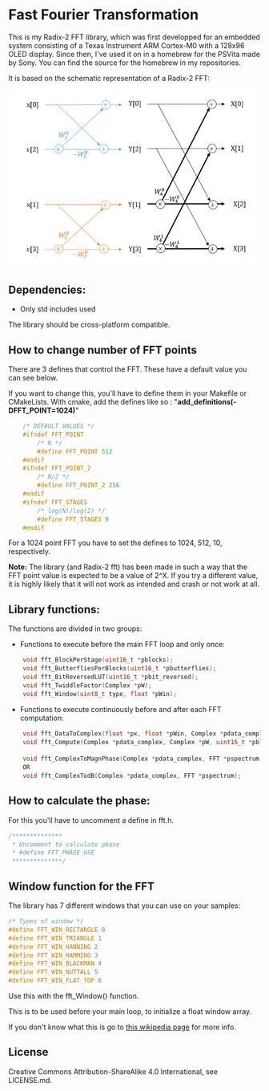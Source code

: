 # Fast Fourier Transformation


This is my Radix-2 FFT library, which was first developped for an embedded system consisting of a Texas Instrument ARM Cortex-M0 with a 128x96 OLED display.
Since then, I've used it on in a homebrew for the PSVita made by Sony. You can find the source for the homebrew in my repositories.

It is based on the schematic representation of a Radix-2 FFT:

<img src="./fft3.png">

## Dependencies:

* Only std includes used

The library should be cross-platform compatible.

## How to change number of FFT points

There are 3 defines that control the FFT. These have a default value you can see below.

If you want to change this, you'll have to define them in your Makefile or CMakeLists. With cmake, add the defines like so : "**add_definitions(-DFFT_POINT=1024)**"

```C
	/* DEFAULT VALUES */
	#ifndef FFT_POINT
		/* N */
		#define FFT_POINT 512
	#endif
	#ifndef FFT_POINT_2
		/* N/2 */
		#define FFT_POINT_2 256
	#endif
	#ifndef FFT_STAGES
		/* log(N)/log(2) */
		#define FFT_STAGES 9
	#endif
```

For a 1024 point FFT you have to set the defines to 1024, 512, 10, respectively.

**Note:** The library (and Radix-2 fft) has been made in such a way that the FFT point value is expected to be a value of 2^X. If you try a different value, it is highly likely that it will not work as intended and crash or not work at all.

## Library functions:

The functions are divided in two groups:

* Functions to execute before the main FFT loop and only once:

```C
	void fft_BlockPerStage(uint16_t *pblocks);
	void fft_ButterfliesPerBlocks(uint16_t *pbutterflies);
	void fft_BitReversedLUT(uint16_t *pbit_reversed);
	void fft_TwiddleFactor(Complex *pW);
	void fft_Window(uint8_t type, float *pWin);
```

* Functions to execute continuously before and after each FFT computation:

```C
	void fft_DataToComplex(float *px, float *pWin, Complex *pdata_complex, uint16_t *pbit_reversed);
	void fft_Compute(Complex *pdata_complex, Complex *pW, uint16_t *pblocks, uint16_t *pbutterflies);

	void fft_ComplexToMagnPhase(Complex *pdata_complex, FFT *pspectrum, uint8_t normalize);
	OR
	void fft_ComplexTodB(Complex *pdata_complex, FFT *pspectrum);	
```
## How to calculate the phase:

For this you'll have to uncomment a define in fft.h.

```C
/**************
 * Uncomment to calculate phase
 * #define FFT_PHASE_USE
 **************/
```

## Window function for the FFT

The library has 7 different windows that you can use on your samples:

```C
/* Types of window */
#define FFT_WIN_RECTANGLE 0
#define FFT_WIN_TRIANGLE 1
#define FFT_WIN_HANNING 2
#define FFT_WIN_HAMMING 3
#define FFT_WIN_BLACKMAN 4
#define FFT_WIN_NUTTALL 5
#define FFT_WIN_FLAT_TOP 6
```

Use this with the fft_Window() function.

This is to be used before your main loop, to initialize a float window array.

If you don't know what this is go to [this wikipedia page](https://en.wikipedia.org/wiki/Window_function) for more info.

## License

Creative Commons Attribution-ShareAlike 4.0 International, see LICENSE.md.
